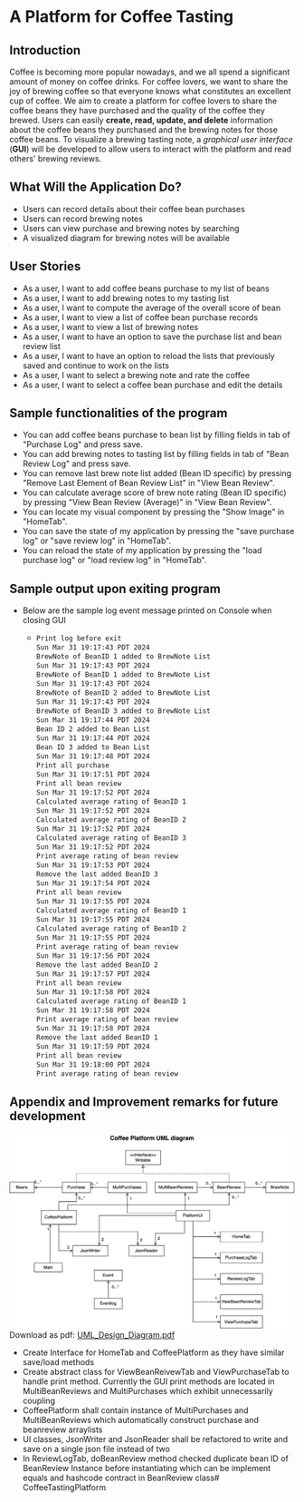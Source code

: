 # A Platform for Coffee Tasting

## Introduction

Coffee is becoming more popular nowadays, and we all spend a significant amount of money on coffee drinks. For coffee lovers, we want to share the joy of brewing coffee so that everyone knows what constitutes an excellent cup of coffee. We aim to create a platform for coffee lovers to share the coffee beans they have purchased and the quality of the coffee they brewed. Users can easily **create, read, update, and delete** information about the coffee beans they purchased and the brewing notes for those coffee beans. To visualize a brewing tasting note, a *graphical user interface* (**GUI**) will be developed to allow users to interact with the platform and read others' brewing reviews.

## What Will the Application Do?

- Users can record details about their coffee bean purchases
- Users can record brewing notes
- Users can view purchase and brewing notes by searching
- A visualized diagram for brewing notes will be available

## User Stories
- As a user, I want to add coffee beans purchase to my list of beans
- As a user, I want to add brewing notes to my tasting list
- As a user, I want to compute the average of the overall score of bean
- As a user, I want to view a list of coffee bean purchase records
- As a user, I want to view a list of brewing notes
- As a user, I want to have an option to save the purchase list and bean review list
- As a user, I want to have an option to reload the lists that previously saved and continue to work on the lists
- As a user, I want to select a brewing note and rate the coffee
- As a user, I want to select a coffee bean purchase and edit the details


## Sample functionalities of the program

- You can add coffee beans purchase to bean list by filling fields in tab of "Purchase Log" and press save.
- You can add brewing notes to tasting list by filling fields in tab of "Bean Review Log" and press save.
- You can remove last brew note list added (Bean ID specific) by pressing "Remove Last Element of Bean Review List" in "View Bean Review".
- You can calculate average score of brew note rating (Bean ID specific) by pressing "View Bean Review (Average)" in "View Bean Review".
- You can locate my visual component by pressing the "Show Image" in "HomeTab".
- You can save the state of my application by pressing the "save purchase log" or "save review log" in "HomeTab".
- You can reload the state of my application by pressing the "load purchase log" or "load review log" in "HomeTab".

## Sample output upon exiting program
- Below are the sample log event message printed on Console when closing GUI 
  -     Print log before exit 
        Sun Mar 31 19:17:43 PDT 2024
        BrewNote of BeanID 1 added to BrewNote List
        Sun Mar 31 19:17:43 PDT 2024
        BrewNote of BeanID 1 added to BrewNote List
        Sun Mar 31 19:17:43 PDT 2024
        BrewNote of BeanID 2 added to BrewNote List
        Sun Mar 31 19:17:43 PDT 2024
        BrewNote of BeanID 3 added to BrewNote List
        Sun Mar 31 19:17:44 PDT 2024
        Bean ID 2 added to Bean List
        Sun Mar 31 19:17:44 PDT 2024
        Bean ID 3 added to Bean List
        Sun Mar 31 19:17:48 PDT 2024
        Print all purchase
        Sun Mar 31 19:17:51 PDT 2024
        Print all bean review
        Sun Mar 31 19:17:52 PDT 2024
        Calculated average rating of BeanID 1
        Sun Mar 31 19:17:52 PDT 2024
        Calculated average rating of BeanID 2
        Sun Mar 31 19:17:52 PDT 2024
        Calculated average rating of BeanID 3
        Sun Mar 31 19:17:52 PDT 2024
        Print average rating of bean review
        Sun Mar 31 19:17:53 PDT 2024
        Remove the last added BeanID 3
        Sun Mar 31 19:17:54 PDT 2024
        Print all bean review
        Sun Mar 31 19:17:55 PDT 2024
        Calculated average rating of BeanID 1
        Sun Mar 31 19:17:55 PDT 2024
        Calculated average rating of BeanID 2
        Sun Mar 31 19:17:55 PDT 2024
        Print average rating of bean review
        Sun Mar 31 19:17:56 PDT 2024
        Remove the last added BeanID 2
        Sun Mar 31 19:17:57 PDT 2024
        Print all bean review
        Sun Mar 31 19:17:58 PDT 2024
        Calculated average rating of BeanID 1
        Sun Mar 31 19:17:58 PDT 2024
        Print average rating of bean review
        Sun Mar 31 19:17:58 PDT 2024
        Remove the last added BeanID 1
        Sun Mar 31 19:17:59 PDT 2024
        Print all bean review
        Sun Mar 31 19:18:00 PDT 2024
        Print average rating of bean review 

## Appendix and Improvement remarks for future development
![UML_Design_Diagram.jpg](src%2FUML_Design_Diagram.jpg)
Download as pdf: [UML_Design_Diagram.pdf](src%2FUML_Design_Diagram.pdf)
- Create Interface for HomeTab and CoffeePlatform as they have similar save/load methods
- Create abstract class for ViewBeanReivewTab and ViewPurchaseTab to handle print method. Currently the GUI print methods are located in MultiBeanReviews and MultiPurchases which exhibit unnecessarily coupling
- CoffeePlatform shall contain instance of MultiPurchases and MultiBeanReviews which automatically construct purchase and beanreview arraylists
- UI classes, JsonWriter and JsonReader shall be refactored to write and save on a single json file instead of two
- In ReviewLogTab, doBeanReview method checked duplicate bean ID of BeanReview Instance before instantiating which can be implement equals and hashcode contract in BeanReview class# CoffeeTastingPlatform
